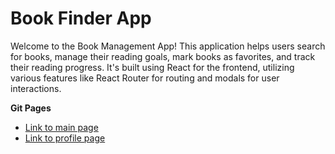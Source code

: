 # Book Finder App

Welcome to the Book Management App! This application helps users search for books, manage their reading goals, mark books as favorites, and track their reading progress. It's built using React for the frontend, utilizing various features like React Router for routing and modals for user interactions.

**Git Pages**

- [Link to main page](https://embox99.github.io/book-finder-frontend/)
- [Link to profile page](https://embox99.github.io/book-finder-frontend/#/profile)

